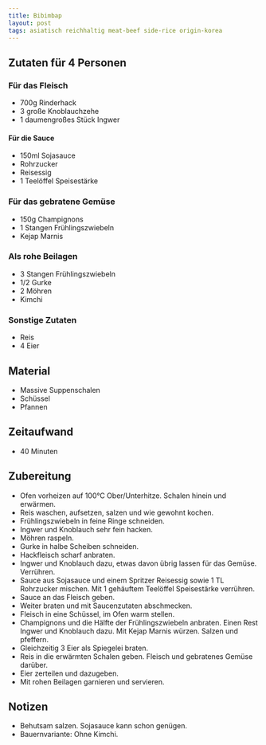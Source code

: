 ```yaml
---
title: Bibimbap
layout: post
tags: asiatisch reichhaltig meat-beef side-rice origin-korea
---
```

## Zutaten für 4 Personen

### Für das Fleisch
 * 700g Rinderhack
 * 3 große Knoblauchzehe
 * 1 daumengroßes Stück Ingwer

#### Für die Sauce
  * 150ml Sojasauce
  * Rohrzucker
  * Reisessig
  * 1 Teelöffel Speisestärke

### Für das gebratene Gemüse
 * 150g Champignons
 * 1 Stangen Frühlingszwiebeln
 * Kejap Marnis

### Als rohe Beilagen
 * 3 Stangen Frühlingszwiebeln
 * 1/2 Gurke
 * 2 Möhren
 * Kimchi

### Sonstige Zutaten
 * Reis
 * 4 Eier

## Material
 * Massive Suppenschalen
 * Schüssel
 * Pfannen

## Zeitaufwand
 * 40 Minuten

## Zubereitung
 * Ofen vorheizen auf 100°C Ober/Unterhitze. Schalen hinein und erwärmen.
 * Reis waschen, aufsetzen, salzen und wie gewohnt kochen.
 * Frühlingszwiebeln in feine Ringe schneiden.
 * Ingwer und Knoblauch sehr fein hacken.
 * Möhren raspeln.
 * Gurke in halbe Scheiben schneiden.
 * Hackfleisch scharf anbraten.
 * Ingwer und Knoblauch dazu, etwas davon übrig lassen für das Gemüse. Verrühren.
 * Sauce aus Sojasauce und einem Spritzer Reisessig sowie 1 TL Rohrzucker mischen. Mit 1 gehäuftem Teelöffel Speisestärke verrühren.
 * Sauce an das Fleisch geben.
 * Weiter braten und mit Saucenzutaten abschmecken.
 * Fleisch in eine Schüssel, im Ofen warm stellen.
 * Champignons und die Hälfte der Frühlingszwiebeln anbraten. Einen Rest Ingwer und Knoblauch dazu. Mit Kejap Marnis würzen. Salzen und pfeffern.
 * Gleichzeitig 3 Eier als Spiegelei braten.
 * Reis in die erwärmten Schalen geben. Fleisch und gebratenes Gemüse darüber.
 * Eier zerteilen und dazugeben.
 * Mit rohen Beilagen garnieren und servieren.

## Notizen
 * Behutsam salzen. Sojasauce kann schon genügen.
 * Bauernvariante: Ohne Kimchi.
